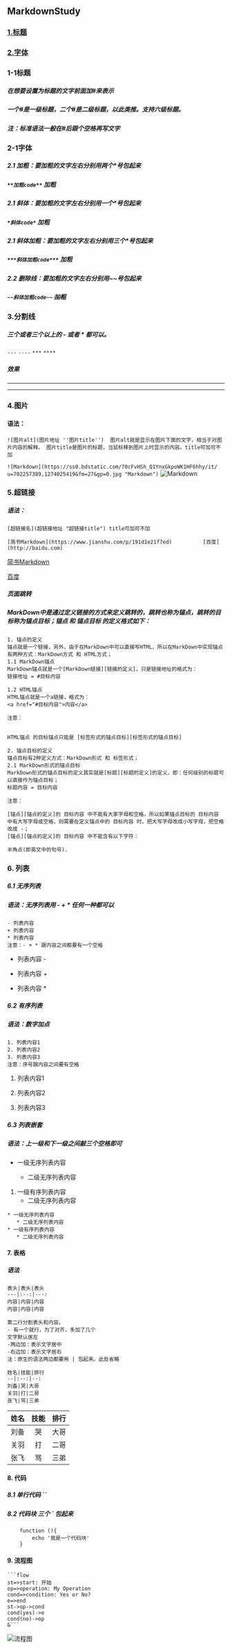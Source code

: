 ## MarkdownStudy
### [1.标题](#1-1标题)
### [2.字体](#2-1字体)

### 1-1标题
##### 在想要设置为标题的文字前面加#来表示
##### 一个#是一级标题，二个#是二级标题，以此类推。支持六级标题。
##### 注：标准语法一般在#后跟个空格再写文字

### 2-1字体

##### 2.1 加粗：要加粗的文字左右分别用两个*号包起来
##### `**加粗code**` **加粗**

##### 2.1 斜体：要加粗的文字左右分别用一个*号包起来
##### `*斜体code*` *加粗*

##### 2.1 斜体加粗：要加粗的文字左右分别用三个*号包起来
##### `***斜体加粗code***` ***加粗***

##### 2.2 删除线：要加粗的文字左右分别用~~号包起来
##### `~~斜体加粗code~~` ~~加粗~~

### 3.分割线

##### 三个或者三个以上的 - 或者 * 都可以。
`---` `----` `***` `****`
##### 效果
--- 
***
### 4.图片

#### 语法：

`![图片alt](图片地址 ''图片title'') 
 图片alt就是显示在图片下面的文字，相当于对图片内容的解释。
 图片title是图片的标题，当鼠标移到图片上时显示的内容。title可加可不加`
 
 `![Markdown](https://ss0.bdstatic.com/70cFvHSh_Q1YnxGkpoWK1HF6hhy/it/
  u=702257389,1274025419&fm=27&gp=0.jpg "Markdown")`
  ![Markdown](https://gss2.bdstatic.com/9fo3dSag_xI4khGkpoWK1HF6hhy/baike/w%3D268%3Bg%3D0/sign=79cf53f2074f78f0800b9df5410a6d68/00e93901213fb80ef9ceac7132d12f2eb938947d.jpg "Markdown")

### 5.超链接

##### 语法：
     
`[超链接名](超链接地址 "超链接title") title可加可不加`

`[简书Markdown](https://www.jianshu.com/p/191d1e21f7ed)         
 [百度](http://baidu.com)`
 
 [简书Markdown](https://www.jianshu.com/p/191d1e21f7ed)
 
 [百度](http://baidu.com)
 
 ##### 页面跳转
 ##### MarkDown中是通过定义链接的方式来定义跳转的，跳转也称为锚点，跳转的目标称为锚点目标；锚点 和 锚点目标 的定义格式如下：
 ```
 1. 锚点的定义
 锚点就是一个链接，另外，由于在MarkDown中可以直接写HTML，所以在MarkDown中实现锚点有两种方式：MarkDown方式 和 HTML方式；
 1.1 MarkDown锚点
 MarkDown锚点就是一个[MarkDown链接][链接的定义]，只是链接地址的格式为：
 链接地址 = #目标内容
 
 1.2 HTML锚点
 HTML锚点就是一个a链接，格式为：
 <a href="#目标内容">内容</a>
 
 注意：
 
 
 HTML锚点 的目标锚点只能是 [标签形式的锚点目标][标签形式的锚点目标]
 
 2. 锚点目标的定义
 锚点目标有2种定义方式：MarkDown形式 和 标签形式；
 2.1 MarkDown形式的锚点目标
 MarkDown形式的锚点目标的定义其实就是[标题][标题的定义]的定义，即：任何级别的标题可以直接作为锚点目标；
 标题内容 = 目标内容
 
 注意：
 
 [锚点][锚点的定义]的 目标内容 中不能有大家字母和空格，所以如果锚点目标的 目标内容 中有大写字母或空格，则需要在定义锚点中的 目标内容 时，把大写字母改成小写字母，把空格改成 -；
 [锚点][锚点的定义]的 目标内容 中不能含有以下字符：
 
 半角点(即英文中的句号).
 
 ```
 
 ### 6. 列表
 ##### 6.1 无序列表
 ##### 语法：无序列表用 - + * 任何一种都可以
```
- 列表内容
+ 列表内容
* 列表内容
注意：- + * 跟内容之间都要有一个空格
```
- 列表内容 -
+ 列表内容 +
* 列表内容 *

##### 6.2 有序列表
##### 语法：数字加点
```
1. 列表内容1
2. 列表内容2
3. 列表内容3
注意：序号跟内容之间要有空格
```
1. 列表内容1

2. 列表内容2

3. 列表内容3

##### 6.3 列表嵌套
##### 语法：上一级和下一级之间敲三个空格即可

 * 一级无序列表内容
   
    * 二级无序列表内容
         
 1. 一级有序列表内容
    * 二级无序列表内容
 ```
 * 一级无序列表内容
    * 二级无序列表内容
 * 一级有序列表内容
    * 二级无序列表内容
 ```
 #### 7. 表格
 ##### 语法
 ```
 表头|表头|表头
 ---|:--:|---:
 内容|内容|内容
 内容|内容|内容
 
 第二行分割表头和内容。
 - 有一个就行，为了对齐，多加了几个
 文字默认居左
 -两边加：表示文字居中
 -右边加：表示文字居右
 注：原生的语法两边都要用 | 包起来。此处省略
 
 姓名|技能|排行
 --|:--:|--:
 刘备|哭|大哥
 关羽|打|二哥
 张飞|骂|三弟
 ```
 姓名|技能|排行
 --|:--:|--:
 刘备|哭|大哥
 关羽|打|二哥
 张飞|骂|三弟

#### 8. 代码
##### 8.1 单行代码 ``
##### 8.2 代码块 三个 ` 包起来
```
    function (){
        echo '我是一个代码块'
    }
```         
 
#### 9. 流程图
```
```flow
st=>start: 开始
op=>operation: My Operation
cond=>condition: Yes or No?
e=>end
st->op->cond
cond(yes)->e
cond(no)->op
&```
```
![流程图](https://upload-images.jianshu.io/upload_images/6860761-9d9524ba31047696.png "流程图")